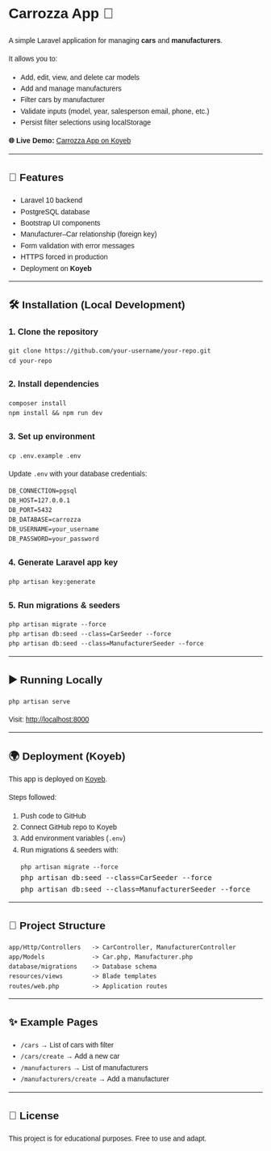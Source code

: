 <!DOCTYPE html>
<html lang="en">
<head>
  <meta charset="UTF-8">
</head>
<body style="font-family: Arial, sans-serif; line-height: 1.6; margin: 20px;">

  <h1>Carrozza App 🚗</h1>

  <p>A simple Laravel application for managing <strong>cars</strong> and <strong>manufacturers</strong>.</p>

  <p>It allows you to:</p>
  <ul>
    <li>Add, edit, view, and delete car models</li>
    <li>Add and manage manufacturers</li>
    <li>Filter cars by manufacturer</li>
    <li>Validate inputs (model, year, salesperson email, phone, etc.)</li>
    <li>Persist filter selections using localStorage</li>
  </ul>

  <p><strong>🌐 Live Demo:</strong> 
    <a href="https://carrozzaapp.koyeb.app/" target="_blank">
      Carrozza App on Koyeb
    </a>
  </p>

  <hr>

  <h2>🚀 Features</h2>
  <ul>
    <li>Laravel 10 backend</li>
    <li>PostgreSQL database</li>
    <li>Bootstrap UI components</li>
    <li>Manufacturer–Car relationship (foreign key)</li>
    <li>Form validation with error messages</li>
    <li>HTTPS forced in production</li>
    <li>Deployment on <strong>Koyeb</strong></li>
  </ul>

  <hr>

  <h2>🛠️ Installation (Local Development)</h2>

  <h3>1. Clone the repository</h3>
  <pre><code>git clone https://github.com/your-username/your-repo.git
cd your-repo</code></pre>

  <h3>2. Install dependencies</h3>
  <pre><code>composer install
npm install &amp;&amp; npm run dev</code></pre>

  <h3>3. Set up environment</h3>
  <pre><code>cp .env.example .env</code></pre>

  <p>Update <code>.env</code> with your database credentials:</p>
  <pre><code>DB_CONNECTION=pgsql
DB_HOST=127.0.0.1
DB_PORT=5432
DB_DATABASE=carrozza
DB_USERNAME=your_username
DB_PASSWORD=your_password</code></pre>

  <h3>4. Generate Laravel app key</h3>
  <pre><code>php artisan key:generate</code></pre>

  <h3>5. Run migrations & seeders</h3>
  <pre><code>php artisan migrate --force
php artisan db:seed --class=CarSeeder --force
php artisan db:seed --class=ManufacturerSeeder --force</code></pre>
    
  <hr>

  <h2>▶️ Running Locally</h2>
  <pre><code>php artisan serve</code></pre>
  <p>Visit: <a href="http://localhost:8000" target="_blank">http://localhost:8000</a></p>

  <hr>

  <h2>🌍 Deployment (Koyeb)</h2>
  <p>This app is deployed on <a href="https://www.koyeb.com/" target="_blank">Koyeb</a>.</p>
  <p>Steps followed:</p>
  <ol>
    <li>Push code to GitHub</li>
    <li>Connect GitHub repo to Koyeb</li>
    <li>Add environment variables (<code>.env</code>)</li>
    <li>Run migrations & seeders with:
      <pre><code>php artisan migrate --force</code>
php artisan db:seed --class=CarSeeder --force
php artisan db:seed --class=ManufacturerSeeder --force</code></pre>
    </li>
  </ol>

  <hr>

  <h2>📂 Project Structure</h2>
  <pre><code>app/Http/Controllers   -&gt; CarController, ManufacturerController
app/Models             -&gt; Car.php, Manufacturer.php
database/migrations    -&gt; Database schema
resources/views        -&gt; Blade templates
routes/web.php         -&gt; Application routes</code></pre>

  <hr>

  <h2>✨ Example Pages</h2>
  <ul>
    <li><code>/cars</code> → List of cars with filter</li>
    <li><code>/cars/create</code> → Add a new car</li>
    <li><code>/manufacturers</code> → List of manufacturers</li>
    <li><code>/manufacturers/create</code> → Add a manufacturer</li>
  </ul>

  <hr>

  <h2>📝 License</h2>
  <p>This project is for educational purposes. Free to use and adapt.</p>

</body>
</html>

